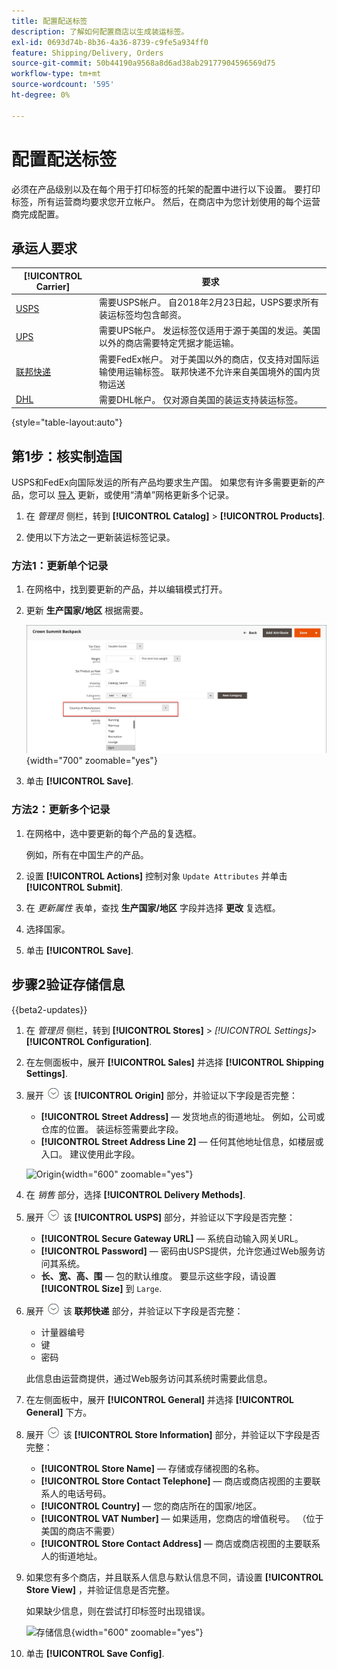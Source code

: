 ```yaml
---
title: 配置配送标签
description: 了解如何配置商店以生成装运标签。
exl-id: 0693d74b-8b36-4a36-8739-c9fe5a934ff0
feature: Shipping/Delivery, Orders
source-git-commit: 50b44190a9568a8d6ad38ab29177904596569d75
workflow-type: tm+mt
source-wordcount: '595'
ht-degree: 0%

---
```


# 配置配送标签

必须在产品级别以及在每个用于打印标签的托架的配置中进行以下设置。 要打印标签，所有运营商均要求您开立帐户。 然后，在商店中为您计划使用的每个运营商完成配置。

## 承运人要求

| [!UICONTROL Carrier] | 要求 |
|-------|--------|
| [USPS](usps.md) | 需要USPS帐户。 自2018年2月23日起，USPS要求所有装运标签均包含邮资。 |
| [UPS](ups.md) | 需要UPS帐户。 发运标签仅适用于源于美国的发运。美国以外的商店需要特定凭据才能运输。 |
| [联邦快递](fedex.md) | 需要FedEx帐户。 对于美国以外的商店，仅支持对国际运输使用运输标签。 联邦快递不允许来自美国境外的国内货物运送 |
| [DHL](dhl.md) | 需要DHL帐户。 仅对源自美国的装运支持装运标签。 |

{style="table-layout:auto"}

## 第1步：核实制造国

USPS和FedEx向国际发运的所有产品均要求生产国。 如果您有许多需要更新的产品，您可以 [导入](../systems/data-import.md) 更新，或使用“清单”网格更新多个记录。

1. 在 _管理员_ 侧栏，转到 **[!UICONTROL Catalog]** > **[!UICONTROL Products]**.

1. 使用以下方法之一更新装运标签记录。

### 方法1：更新单个记录

1. 在网格中，找到要更新的产品，并以编辑模式打开。

1. 更新 **生产国家/地区** 根据需要。

   ![生产国家/地区](./assets/product-country-of-manufacture.png){width="700" zoomable="yes"}

1. 单击 **[!UICONTROL Save]**.

### 方法2：更新多个记录

1. 在网格中，选中要更新的每个产品的复选框。

   例如，所有在中国生产的产品。

1. 设置 **[!UICONTROL Actions]** 控制对象 `Update Attributes` 并单击 **[!UICONTROL Submit]**.

1. 在 _更新属性_ 表单，查找 **生产国家/地区** 字段并选择 **更改** 复选框。

1. 选择国家。

1. 单击 **[!UICONTROL Save]**.

## 步骤2验证存储信息

{{beta2-updates}}

1. 在 _管理员_ 侧栏，转到 **[!UICONTROL Stores]** > _[!UICONTROL Settings]_>**[!UICONTROL Configuration]**.

1. 在左侧面板中，展开 **[!UICONTROL Sales]** 并选择 **[!UICONTROL Shipping Settings]**.

1. 展开 ![扩展选择器](../assets/icon-display-expand.png) 该 **[!UICONTROL Origin]** 部分，并验证以下字段是否完整：

   - **[!UICONTROL Street Address]**  — 发货地点的街道地址。 例如，公司或仓库的位置。 装运标签需要此字段。
   - **[!UICONTROL Street Address Line 2]**  — 任何其他地址信息，如楼层或入口。 建议使用此字段。

   ![Origin](../configuration-reference/sales/assets/shipping-settings-origin.png){width="600" zoomable="yes"}

1. 在 _销售_ 部分，选择 **[!UICONTROL Delivery Methods]**.

1. 展开 ![扩展选择器](../assets/icon-display-expand.png) 该 **[!UICONTROL USPS]** 部分，并验证以下字段是否完整：

   - **[!UICONTROL Secure Gateway URL]**  — 系统自动输入网关URL。
   - **[!UICONTROL Password]**  — 密码由USPS提供，允许您通过Web服务访问其系统。
   - **长、宽、高、围**  — 包的默认维度。 要显示这些字段，请设置 **[!UICONTROL Size]** 到 `Large`.

1. 展开 ![扩展选择器](../assets/icon-display-expand.png) 该 **联邦快递** 部分，并验证以下字段是否完整：

   - 计量器编号
   - 键
   - 密码

   此信息由运营商提供，通过Web服务访问其系统时需要此信息。

1. 在左侧面板中，展开 **[!UICONTROL General]** 并选择 **[!UICONTROL General]** 下方。

1. 展开 ![扩展选择器](../assets/icon-display-expand.png) 该 **[!UICONTROL Store Information]** 部分，并验证以下字段是否完整：

   - **[!UICONTROL Store Name]**  — 存储或存储视图的名称。
   - **[!UICONTROL Store Contact Telephone]**  — 商店或商店视图的主要联系人的电话号码。
   - **[!UICONTROL Country]**  — 您的商店所在的国家/地区。
   - **[!UICONTROL VAT Number]**  — 如果适用，您商店的增值税号。 （位于美国的商店不需要）
   - **[!UICONTROL Store Contact Address]**  — 商店或商店视图的主要联系人的街道地址。

1. 如果您有多个商店，并且联系人信息与默认信息不同，请设置 **[!UICONTROL Store View]** ，并验证信息是否完整。

   如果缺少信息，则在尝试打印标签时出现错误。

   ![存储信息](../configuration-reference/general/assets/general-store-information.png){width="600" zoomable="yes"}

1. 单击 **[!UICONTROL Save Config]**.
